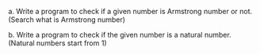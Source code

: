a. Write a program to check if a given number is Armstrong number or not.
<br>
(Search what is Armstrong number)

b. Write a program to check if the given number is a natural number. 
<br>
(Natural numbers start from 1)